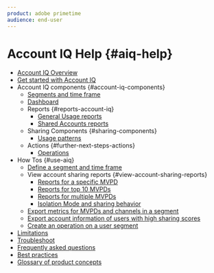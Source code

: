 ```yaml
---
product: adobe primetime
audience: end-user
---
```

# Account IQ Help {#aiq-help}

+ [Account IQ Overview](/help/AccountIQ/home.md)
+ [Get started with Account IQ](/help/AccountIQ/get-started.md)
+ Account IQ components {#account-iq-components}
  + [Segments and time frame](/help/AccountIQ/segments-timeframe.md)
  + [Dashboard](/help/AccountIQ/dashboard.md)
  + Reports {#reports-account-iq}
    + [General Usage reports](/help/AccountIQ/general-usage-reports.md)
    + [Shared Accounts reports](/help/AccountIQ/shared-acc-reports.md)
  + Sharing Components {#sharing-components}
    + [Usage patterns](/help/AccountIQ/usage-patterns.md)
  + Actions {#further-next-steps-actions}
    + [Operations](/help/AccountIQ/operations.md)
+ How Tos {#use-aiq}
  + [Define a segment and time frame](/help/AccountIQ/howto-select-segment-timeframe.md)
  + View account sharing reports {#view-account-sharing-reports}
    + [Reports for a specific MVPD](/help/AccountIQ/reports-for-specific-mvpds.md)
    + [Reports for top 10 MVPDs](/help/AccountIQ/top-10-mvpd-reports.md)
    + [Reports for multiple MVPDs](viewrep-multiple-mvpd-channel.md)
    + [Isolation Mode and sharing behavior](/help/AccountIQ/isolation-mode.md)
  + [Export metrics for MVPDs and channels in a segment](/help/AccountIQ/export-segment-metrics.md)
  + [Export account information of users with high sharing scores](/help/AccountIQ/export-acc-information.md)
  + [Create an operation on a user segment](/help/AccountIQ/operation-affecting-user-segment.md)
+ [Limitations](/help/AccountIQ/limitations.md)
+ [Troubleshoot](/help/AccountIQ/troubleshoot.md)
+ [Frequently asked questions](/help/AccountIQ/faq.md)
+ [Best practices](/help/AccountIQ/best-practices.md)
+ [Glossary of product concepts](/help/AccountIQ/product-concepts.md)
